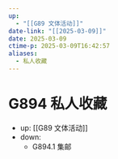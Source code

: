 ```yaml
---
up:
  - "[[G89 文体活动]]"
date-link: "[[2025-03-09]]"
date: 2025-03-09
ctime-p: 2025-03-09T16:42:57
aliases:
  - 私人收藏
---
```


# G894 私人收藏

- up: [[G89 文体活动]]
- down:	
	- G894.1 集邮
	
